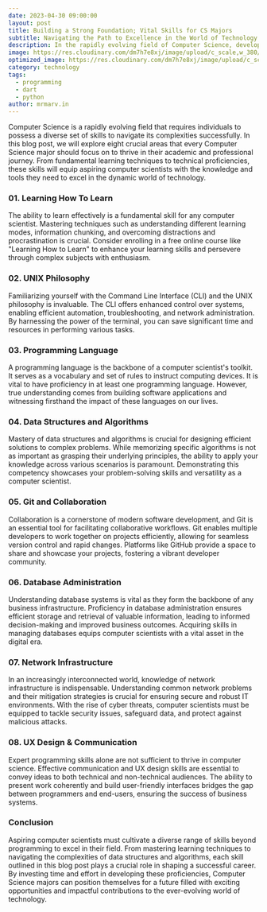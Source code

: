 ```yaml
---
date: 2023-04-30 09:00:00
layout: post
title: Building a Strong Foundation; Vital Skills for CS Majors
subtitle: Navigating the Path to Excellence in the World of Technology and Innovation
description: In the rapidly evolving field of Computer Science, developing a strong foundation and acquiring the right skills are paramount to success. In this comprehensive blog post, we explore 10 vital skills that every Computer Science major should focus on. From mastering learning techniques to understanding network infrastructure, data structures, and algorithms, this guide provides invaluable insights and practical knowledge. Whether you are a student embarking on your academic journey or a professional seeking to expand your expertise, this resource will equip you with the essential tools to excel in the dynamic world of technology and innovation.
image: https://res.cloudinary.com/dm7h7e8xj/image/upload/c_scale,w_380/v1559820489/js-code_n83m7a.jpg
optimized_image: https://res.cloudinary.com/dm7h7e8xj/image/upload/c_scale,w_380/v1559820489/js-code_n83m7a.jpg
category: technology
tags:
  - programming
  - dart
  - python
author: mrmarv.in
---
```

Computer Science is a rapidly evolving field that requires individuals to possess a diverse set of skills to navigate its complexities successfully. In this blog post, we will explore eight crucial areas that every Computer Science major should focus on to thrive in their academic and professional journey. From fundamental learning techniques to technical proficiencies, these skills will equip aspiring computer scientists with the knowledge and tools they need to excel in the dynamic world of technology.
### 01. Learning How To Learn
The ability to learn effectively is a fundamental skill for any computer scientist. Mastering techniques such as understanding different learning modes, information chunking, and overcoming distractions and procrastination is crucial. Consider enrolling in a free online course like "Learning How to Learn" to enhance your learning skills and persevere through complex subjects with enthusiasm.

### 02. UNIX Philosophy
Familiarizing yourself with the Command Line Interface (CLI) and the UNIX philosophy is invaluable. The CLI offers enhanced control over systems, enabling efficient automation, troubleshooting, and network administration. By harnessing the power of the terminal, you can save significant time and resources in performing various tasks.

### 03. Programming Language
A programming language is the backbone of a computer scientist's toolkit. It serves as a vocabulary and set of rules to instruct computing devices. It is vital to have proficiency in at least one programming language. However, true understanding comes from building software applications and witnessing firsthand the impact of these languages on our lives.

### 04. Data Structures and Algorithms
Mastery of data structures and algorithms is crucial for designing efficient solutions to complex problems. While memorizing specific algorithms is not as important as grasping their underlying principles, the ability to apply your knowledge across various scenarios is paramount. Demonstrating this competency showcases your problem-solving skills and versatility as a computer scientist.

### 05. Git and Collaboration
Collaboration is a cornerstone of modern software development, and Git is an essential tool for facilitating collaborative workflows. Git enables multiple developers to work together on projects efficiently, allowing for seamless version control and rapid changes. Platforms like GitHub provide a space to share and showcase your projects, fostering a vibrant developer community.

### 06. Database Administration
Understanding database systems is vital as they form the backbone of any business infrastructure. Proficiency in database administration ensures efficient storage and retrieval of valuable information, leading to informed decision-making and improved business outcomes. Acquiring skills in managing databases equips computer scientists with a vital asset in the digital era.

### 07. Network Infrastructure
In an increasingly interconnected world, knowledge of network infrastructure is indispensable. Understanding common network problems and their mitigation strategies is crucial for ensuring secure and robust IT environments. With the rise of cyber threats, computer scientists must be equipped to tackle security issues, safeguard data, and protect against malicious attacks.

### 08. UX Design & Communication
Expert programming skills alone are not sufficient to thrive in computer science. Effective communication and UX design skills are essential to convey ideas to both technical and non-technical audiences. The ability to present work coherently and build user-friendly interfaces bridges the gap between programmers and end-users, ensuring the success of business systems.

### Conclusion
Aspiring computer scientists must cultivate a diverse range of skills beyond programming to excel in their field. From mastering learning techniques to navigating the complexities of data structures and algorithms, each skill outlined in this blog post plays a crucial role in shaping a successful career. By investing time and effort in developing these proficiencies, Computer Science majors can position themselves for a future filled with exciting opportunities and impactful contributions to the ever-evolving world of technology.






